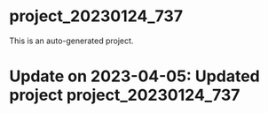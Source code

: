 # project_20230124_737

This is an auto-generated project.

# Update on 2023-04-05: Updated project project_20230124_737
